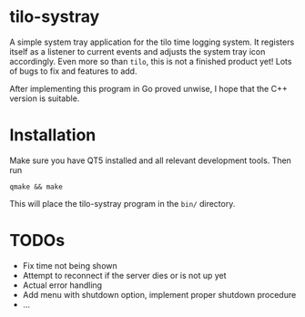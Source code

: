 # tilo-systray
A simple system tray application for the tilo time logging system. It registers
itself as a listener to current events and adjusts the system tray icon
accordingly. Even more so than `tilo`, this is not a finished product yet!
Lots of bugs to fix and features to add.

After implementing this program in Go proved unwise, I hope that the C++ version
is suitable.

# Installation
Make sure you have QT5 installed and all relevant development tools. Then run
```
qmake && make
```
This will place the tilo-systray program in the `bin/` directory.

# TODOs
- Fix time not being shown
- Attempt to reconnect if the server dies or is not up yet
- Actual error handling
- Add menu with shutdown option, implement proper shutdown procedure
- ...
